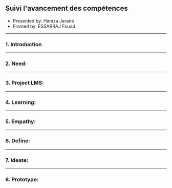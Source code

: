 ## **Suivi l'avancement des compétences**

- Presented by: Hamza Jarane
- Framed by: ESSARRAJ Fouad

---

### **1. Introduction**


---

### **2. Need:**



---

### **3. Project LMS:**



---

### **4. Learning:**



---

### **5. Empathy:**



---

### **6. Define:**


---

### **7. Ideate:**


---

### **8. Prototype:**